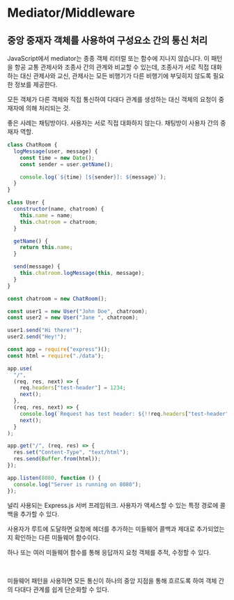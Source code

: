 # Mediator/Middleware

## 중앙 중재자 객체를 사용하여 구성요소 간의 통신 처리

JavaScript에서 mediator는 종종 객체 리터럴 또는 함수에 지나지 않습니다.
이 패턴을 항공 교통 관제사와 조종사 간의 관계와 비교할 수 있는데,
조종사가 서로 직접 대화하는 대신 관제사와 교신, 관제사는 모든 비행기가 다른
비행기에 부딪히지 않도록 필요한 정보를 제공한다.

모든 객체가 다른 객체와 직접 통신하여 다대다 관계를 생성하는 대신
객체의 요청이 중재자에 의해 처리되는 것.

좋은 사례는 채팅방이다.
사용자는 서로 직접 대화하지 않는다. 채팅방이 사용자 간의 중재자 역할.

```js
class ChatRoom {
  logMessage(user, message) {
    const time = new Date();
    const sender = user.getName();

    console.log(`${time} [${sender}]: ${message}`);
  }
}

class User {
  constructor(name, chatroom) {
    this.name = name;
    this.chatroom = chatroom;
  }

  getName() {
    return this.name;
  }

  send(message) {
    this.chatroom.logMessage(this, message);
  }
}

const chatroom = new ChatRoom();

const user1 = new User("John Doe", chatroom);
const user2 = new User("Jane ", chatroom);

user1.send("Hi there!");
user2.send("Hey!");
```

```js
const app = require("express")();
const html = require("./data");

app.use(
  "/",
  (req, res, next) => {
    req.headers["test-header"] = 1234;
    next();
  },
  (req, res, next) => {
    console.log(`Request has test header: ${!!req.headers["test-header"]}`);
    next();
  }
);

app.get("/", (req, res) => {
  res.set("Content-Type", "text/html");
  res.send(Buffer.from(html));
});

app.listen(8080, function () {
  console.log("Server is running on 8080");
});
```

널리 사용되는 Express.js 서버 프레임워크.
사용자가 액세스할 수 있는 특정 경로에 콜백을 추가할 수 있다.

사용자가 루트에 도달하면 요청에 헤더를 추가하는 미들웨어 콜백과
제대로 추가되었는지 확인하는 다른 미들웨어 함수이다.

하나 또는 여러 미들웨어 함수를 통해 응답까지 요청 객체를 추적, 수정할 수 있다.

<br>

미들웨어 패턴을 사용하면 모든 통신이 하나의 중앙 지점을 통해 흐르도록 하여
객체 간의 다대다 관계를 쉽게 단순화할 수 있다.
